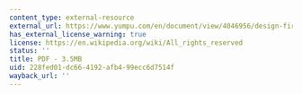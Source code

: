 ```yaml
---
content_type: external-resource
external_url: https://www.yumpu.com/en/document/view/4046956/design-first-codify-second-germany-offers-lessons-for
has_external_license_warning: true
license: https://en.wikipedia.org/wiki/All_rights_reserved
status: ''
title: PDF - 3.5MB
uid: 228fed01-dc66-4192-afb4-99ecc6d7514f
wayback_url: ''
---
```

